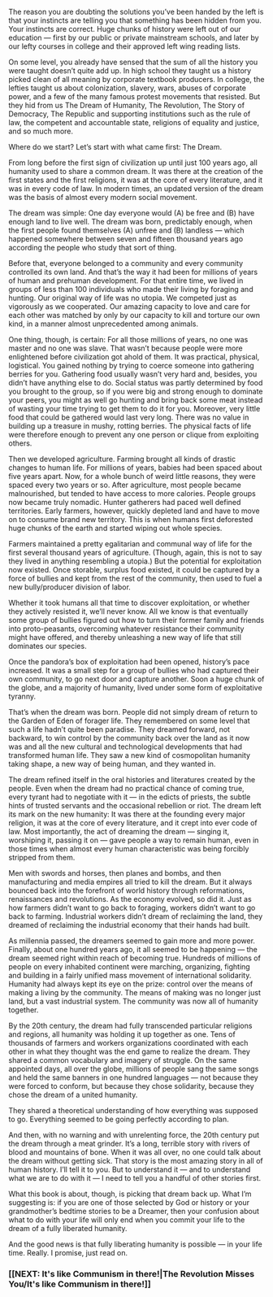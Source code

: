 The reason you are doubting the solutions you’ve been handed by the left is that your instincts are telling you that something has been hidden from you. Your instincts are correct. Huge chunks of history were left out of our education — first by our public or private mainstream schools, and later by our lefty courses in college and their approved left wing reading lists. 

On some level, you already have sensed that the sum of all the history you were taught doesn’t quite add up. In high school they taught us a history picked clean of all meaning by corporate textbook producers. In college, the lefties taught us about colonization, slavery, wars, abuses of corporate power, and a few of the many famous protest movements that resisted. But they hid from us The Dream of Humanity, The Revolution, The Story of Democracy, The Republic and supporting institutions such as the rule of law, the competent and accountable state, religions of equality and justice, and so much more.

Where do we start? Let’s start with what came first: The Dream. 

From long before the first sign of civilization up until just 100 years ago, all humanity used to share a common dream. It was there at the creation of the first states and the first religions, it was at the core of every literature, and it was in every code of law. In modern times, an updated version of the dream was the basis of almost every modern social movement.

The dream was simple: One day everyone would (A) be free and (B) have enough land to live well. The dream was born, predictably enough, when the first people found themselves (A) unfree and (B) landless — which happened somewhere between seven and fifteen thousand years ago according the people who study that sort of thing. 

Before that, everyone belonged to a community and every community controlled its own land. And that’s the way it had been for millions of years of human and prehuman development. 
For that entire time, we lived in groups of less than 100 individuals who made their living by foraging and hunting. Our original way of life was no utopia. We competed just as vigorously as we cooperated. Our amazing capacity to love and care for each other was matched by only by our capacity to kill and torture our own kind, in a manner almost unprecedented among animals. 

One thing, though, is certain: For all those millions of years, no one was master and no one was slave. That wasn’t because people were more enlightened before civilization got ahold of them. It was practical, physical, logistical. You gained nothing by trying to coerce someone into gathering berries for you. Gathering food usually wasn’t very hard and, besides, you didn’t have anything else to do. Social status was partly determined by food you brought to the group, so if you were big and strong enough to dominate your peers, you might as well go hunting and bring back some meat instead of wasting your time trying to get them to do it for you. Moreover, very little food that could be gathered would last very long. There was no value in building up a treasure in mushy, rotting berries. The physical facts of life were therefore enough to prevent any one person or clique from exploiting others.

Then we developed agriculture. Farming brought all kinds of drastic changes to human life. For millions of years, babies had been spaced about five years apart. Now, for a whole bunch of weird little reasons, they were spaced every two years or so. After agriculture, most people became malnourished, but tended to have access to more calories. People groups now became truly nomadic. Hunter gatherers had paced well defined territories. Early farmers, however, quickly depleted land and have to move on to consume brand new territory. This is when humans first deforested huge chunks of the earth and started wiping out whole species.  

Farmers maintained a pretty egalitarian and communal way of life for the first several thousand years of agriculture. (Though, again, this is not to say they lived in anything resembling a utopia.) But the potential for exploitation now existed. Once storable, surplus food existed, it could be captured by a force of bullies and kept from the rest of the community, then used to fuel a new bully/producer division of labor.

Whether it took humans all that time to discover exploitation, or whether they actively resisted it, we’ll never know. All we know is that eventually some group of bullies figured out how to turn their former family and friends into proto-peasants, overcoming whatever resistance their community might have offered, and thereby unleashing a new way of life that still dominates our species. 

Once the pandora’s box of exploitation had been opened, history’s pace increased. It was a small step for a group of bullies who had captured their own community, to go next door and capture another. Soon a huge chunk of the globe, and a majority of humanity, lived under some form of exploitative tyranny. 

That’s when the dream was born. People did not simply dream of return to the Garden of Eden of forager life. They remembered on some level that such a life hadn’t quite been paradise. They dreamed forward, not backward, to win control by the community back over the land as it now was and all the new cultural and technological developments that had transformed human life. They saw a new kind of cosmopolitan humanity taking shape, a new way of being human, and they wanted in. 

The dream refined itself in the oral histories and literatures created by the people. Even when the dream had no practical chance of coming true, every tyrant had to negotiate with it — in the edicts of priests, the subtle hints of trusted servants and the occasional rebellion or riot. The dream left its mark on the new humanity: It was there at the founding every major religion, it was at the core of every literature, and it crept into ever code of law. Most importantly, the act of dreaming the dream — singing it, worshiping it, passing it on —  gave people a way to remain human, even in those times when almost every human characteristic was being forcibly stripped from them. 

Men with swords and horses, then planes and bombs, and then manufacturing and media empires all tried to kill the dream. But it always bounced back into the forefront of world history through reformations, renaissances and revolutions. As the economy evolved, so did it. Just as how farmers didn’t want to go back to foraging, workers didn’t want to go back to farming. Industrial workers didn’t dream of reclaiming the land, they dreamed of reclaiming the industrial economy that their hands had built. 

As millennia passed, the dreamers seemed to gain more and more power. Finally, about one hundred years ago, it all seemed to be happening — the dream seemed right within reach of becoming true. Hundreds of millions of people on every inhabited continent were marching, organizing, fighting and building in a fairly unified mass movement of international solidarity. 
Humanity had always kept its eye on the prize: control over the means of making a living by the community. The means of making was no longer just land, but a vast industrial system. The community was now all of humanity together.

By the 20th century, the dream had fully transcended particular religions and regions, all humanity was holding it up together as one. Tens of thousands of farmers and workers organizations coordinated with each other in what they thought was the end game to realize the dream. They shared a common vocabulary and imagery of struggle. On the same appointed days, all over the globe, millions of people sang the same songs and held the same banners in one hundred languages — not because they were forced to conform, but because they chose solidarity, because they chose the dream of a united humanity. 

They shared a theoretical understanding of how everything was supposed to go. Everything seemed to be going perfectly according to plan. 

And then, with no warning and with unrelenting force, the 20th century put the dream through a meat grinder. It’s a long, terrible story with rivers of blood and mountains of bone. When it was all over, no one could talk about the dream without getting sick. That story is the most amazing story in all of human history. I’ll tell it to you. But to understand it — and to understand what we are to do with it — I need to tell you a handful of other stories first. 

What this book is about, though, is picking that dream back up. What I’m suggesting is: if you are one of those selected by God or history or your grandmother’s bedtime stories to be a Dreamer, then your confusion about what to do with your life will only end when you commit your life to the dream of a fully liberated humanity.

And the good news is that fully liberating humanity is possible — in your life time. Really. I promise, just read on. 

### [[NEXT: It's like Communism in there!|The Revolution Misses You/It's like Communism in there!]]
